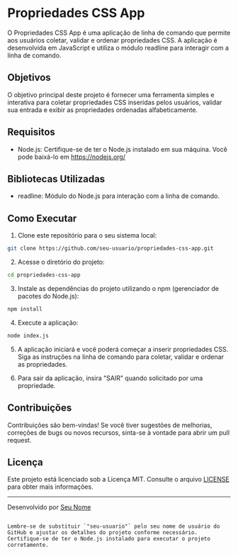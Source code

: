 # Propriedades CSS App

O Propriedades CSS App é uma aplicação de linha de comando que permite aos usuários coletar, validar e ordenar propriedades CSS. A aplicação é desenvolvida em JavaScript e utiliza o módulo readline para interagir com a linha de comando.

## Objetivos

O objetivo principal deste projeto é fornecer uma ferramenta simples e interativa para coletar propriedades CSS inseridas pelos usuários, validar sua entrada e exibir as propriedades ordenadas alfabeticamente.

## Requisitos

- Node.js: Certifique-se de ter o Node.js instalado em sua máquina. Você pode baixá-lo em https://nodejs.org/

## Bibliotecas Utilizadas

- readline: Módulo do Node.js para interação com a linha de comando.

## Como Executar

1. Clone este repositório para o seu sistema local:

```sh
git clone https://github.com/seu-usuario/propriedades-css-app.git
```

2. Acesse o diretório do projeto:

```sh
cd propriedades-css-app
```

3. Instale as dependências do projeto utilizando o npm (gerenciador de pacotes do Node.js):

```sh
npm install
```

4. Execute a aplicação:

```sh
node index.js
```

5. A aplicação iniciará e você poderá começar a inserir propriedades CSS. Siga as instruções na linha de comando para coletar, validar e ordenar as propriedades.

6. Para sair da aplicação, insira "SAIR" quando solicitado por uma propriedade.

## Contribuições

Contribuições são bem-vindas! Se você tiver sugestões de melhorias, correções de bugs ou novos recursos, sinta-se à vontade para abrir um pull request.

## Licença

Este projeto está licenciado sob a Licença MIT. Consulte o arquivo [LICENSE](LICENSE) para obter mais informações.

---
Desenvolvido por [Seu Nome](https://github.com/seu-usuario)
```

Lembre-se de substituir `"seu-usuario"` pelo seu nome de usuário do GitHub e ajustar os detalhes do projeto conforme necessário. Certifique-se de ter o Node.js instalado para executar o projeto corretamente.
